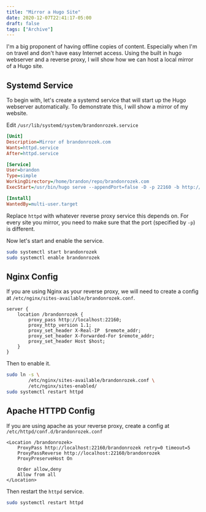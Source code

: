 ```yaml
---
title: "Mirror a Hugo Site"
date: 2020-12-07T22:41:17-05:00
draft: false
tags: ["Archive"]
---
```


I'm a big proponent of having offline copies of content. Especially when I'm on travel and don't have easy Internet access. Using the built in hugo webserver and a reverse proxy, I will show how we can host a local mirror of a Hugo site.

## Systemd Service

To begin with, let's create a systemd service that will start up the Hugo webserver automatically. To demonstrate this, I will show a mirror of my website.

Edit `/usr/lib/systemd/system/brandonrozek.service`

```ini
[Unit]
Description=Mirror of brandonrozek.com
Wants=httpd.service
After=httpd.service

[Service]
User=brandon
Type=simple
WorkingDirectory=/home/brandon/repo/brandonrozek.com
ExecStart=/usr/bin/hugo serve --appendPort=false -D -p 22160 -b http://localhost/brandonrozek

[Install]
WantedBy=multi-user.target
```

Replace `httpd` with whatever reverse proxy service this depends on. For every site you mirror, you need to make sure that the port (specified by `-p`) is different. 

Now let's start and enable the service.

```bash
sudo systemctl start brandonrozek
sudo systemctl enable brandonrozek
```

## Nginx Config

If you are using Nginx as your reverse proxy, we will need to create a config at `/etc/nginx/sites-available/brandonrozek.conf`.

```nginx
server {
    location /brandonrozek {
        proxy_pass http://localhost:22160;
        proxy_http_version 1.1;
        proxy_set_header X-Real-IP  $remote_addr;
        proxy_set_header X-Forwarded-For $remote_addr; 
        proxy_set_header Host $host;
    }
}
```

Then to enable it.

```bash
sudo ln -s \
        /etc/nginx/sites-available/brandonrozek.conf \
        /etc/nginx/sites-enabled/
sudo systemctl restart httpd
```

## Apache HTTPD Config

If you are using apache as your reverse proxy, create a config at `/etc/httpd/conf.d/brandonrozek.conf`

```
<Location /brandonrozek>
    ProxyPass http://localhost:22160/brandonrozek retry=0 timeout=5
    ProxyPassReverse http://localhost:22160/brandonrozek
    ProxyPreserveHost On

    Order allow,deny
    Allow from all
</Location>
```

Then restart the `httpd` service.

```bash
sudo systemctl restart httpd
```

